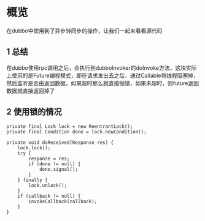 # 概览

在dubbo中使用到了异步转同步的操作，让我们一起来看看源代码

## 1 总结

在dubbo使用rpc调用之后，会执行到dubboInvoker的doInvoke方法，这块实际上使用的是Future编程模式，即在请求发出去之后，通过Callable将线程阻塞掉，然后监听是否由返回数据，如果超时那么就直接抛错，如果未超时，则future返回数据就直接返回掉了

## 2 使用锁的情况

```
private final Lock lock = new ReentrantLock();
private final Condition done = lock.newCondition();

private void doReceived(Response res) {
    lock.lock();
    try {
        response = res;
        if (done != null) {
            done.signal();
        }
    } finally {
        lock.unlock();
    }
    if (callback != null) {
        invokeCallback(callback);
    }
}
```